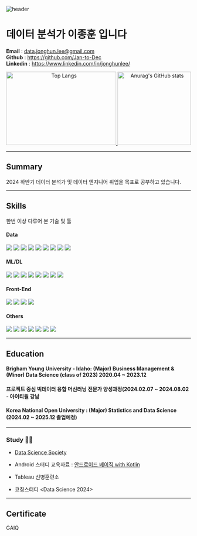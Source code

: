 ![header](https://capsule-render.vercel.app/api?type=rect&color=gradient&height=80&section=header&text=Data%20Analyst%20JongHun%20Lee&fontSize=60)

# 데이터 분석가 이종훈 입니다
**Email** : data.jonghun.lee@gmail.com  <br>
**Github** : https://github.com/Jan-to-Dec <br>
**Linkedin** : https://www.linkedin.com/in/jonghunlee/ <br>

<div align="center">
  <a href="https://github.com/anuraghazra/github-readme-stats">
    <img src="https://github-readme-stats.vercel.app/api/top-langs/?username=Jan-to-Dec&theme=dark&hide_border=true&bg_color=000000&title_color=FFFF00&text_color=A4C4EE" alt="Top Langs" height="200" width="300"/>
  </a>
  <a href="https://github.com/Jan-to-Dec/github-readme-stats">
    <img src="https://github-readme-stats.vercel.app/api?username=Jan-to-Dec&show_icons=true&theme=dark&hide_border=true&bg_color=000000&title_color=FFFF00&text_color=A4C4EE&icon_color=00FFFF" alt="Anurag's GitHub stats" height="200"/>
  </a>
</div>

<!--[![Top Langs](https://github-readme-stats.vercel.app/api/top-langs/?username=Jan-to-Dec)](https://github.com/anuraghazra/github-readme-stats)-->
<!--[![Anurag's GitHub stats](https://github-readme-stats.vercel.app/api?username=Jan-to-Dec)](https://github.com/Jan-to-Dec/github-readme-stats)-->
<!--[![Anurag's GitHub stats](https://github-readme-stats.vercel.app/api?username=Jan-to-Dec)](https://github.com/anuraghazra/github-readme-stats)-->
<!--[![GitHub Streak](https://streak-stats.demolab.com?user=Jan-to-Dec)](https://git.io/streak-stats)-->
---
## Summary
2024 하반기 데이터 분석가 및 데이터 엔지니어 취업을 목표로 공부하고 있습니다.  

---
## Skills 
한번 이상 다루어 본 기술 및 툴

#### Data
<img src="https://img.shields.io/badge/MySQL-4479A1?style=flat-square&logo=MySQL&logoColor=white"/></a>
<img src="https://img.shields.io/badge/SQLite-07405E?style=flat-square&logo=SQLite&logoColor=white"/></a>
<img src="https://img.shields.io/badge/R-276DC3?style=flat-square&logo=R&logoColor=white"/></a>
<img src="https://img.shields.io/badge/Python-3766AB?style=flat-square&logo=Python&logoColor=white"/></a>
<img src="https://img.shields.io/badge/MariaDB-003545?style=flat-square&logo=MariaDB&logoColor=white"/></a>
<img src="https://img.shields.io/badge/MongoDB-4ea94b?style=flat-square&logo=MongoDB&logoColor=white"/></a>
<img src="https://img.shields.io/badge/PostgreSQL-316192?style=flat-square&logo=PostgreSQL&logoColor=white"/></a>
<img src="https://img.shields.io/badge/Oracle-F80000?style=flat-square&logo=Oracle&logoColor=white"/></a>
<img src="https://img.shields.io/badge/Bigquery-4285F4?style=flat-square&logo=Google Cloud&logoColor=white"/></a>

#### ML/DL
<img src="https://img.shields.io/badge/Numpy-013243?style=flat-square&logo=Numpy&logoColor=white"/></a>
<img src="https://img.shields.io/badge/Pandas-150458?style=flat-square&logo=Pandas&logoColor=white"/></a>
<img src="https://img.shields.io/badge/scikit--learn-F7931E?style=flat-square&logo=scikit-learn&logoColor=white"/></a>
<img src="https://img.shields.io/badge/TensorFlow-FF6F00?style=flat-square&logo=TensorFlow&logoColor=white"/></a>
<img src="https://img.shields.io/badge/SciPy-0C55A5?style=flat-square&logo=SciPy&logoColor=white"/></a>
<img src="https://img.shields.io/badge/PyTorch-EE4C2C?style=flat-square&logo=PyTorch&logoColor=white"/></a>
<img src="https://img.shields.io/badge/Matplotlib-ffffff?style=flat-square&logo=Matplotlib&logoColor=black"/></a>
<img src="https://img.shields.io/badge/Keras-D00000?style=flat-square&logo=Keras&logoColor=white"/></a>

#### Front-End
<img src="https://img.shields.io/badge/HTML5-239120?style=flat-square&logo=HTML5&logoColor=white"/></a>
<img src="https://img.shields.io/badge/CSS3-239120?style=flat-square&logo=CSS3&logoColor=white"/></a>
<img src="https://img.shields.io/badge/JavaScript-F7DF1E?style=flat-square&logo=JavaScript&logoColor=black"/></a>
<img src="https://img.shields.io/badge/Node.js-6DA55F?style=flat-square&logo=Node.js&logoColor=white"/></a>

#### Others
<img src="https://img.shields.io/badge/Docker-0db7ed?style=flat-square&logo=Docker&logoColor=white"/></a>
<img src="https://img.shields.io/badge/Power%20BI-F2C811?style=flat-square&logo=Power%20BI&logoColor=black"/></a>
<img src="https://img.shields.io/badge/Tableau-E97627?style=flat-square&logo=Tableau&logoColor=white"/></a>
<img src="https://img.shields.io/badge/Ubuntu-E95420?style=flat-square&logo=Ubuntu&logoColor=white"/></a>
<img src="https://img.shields.io/badge/Google Colab-F9AB00?style=flat-square&logo=Google Colab&logoColor=white"/></a> 
<img src="https://img.shields.io/badge/Notion-000000?style=flat-square&logo=Notion&logoColor=white"/></a>
<img src="https://img.shields.io/badge/Slack-4A154B?style=flat-square&logo=Slack&logoColor=white"/></a> 

---
## Education

#### Brigham Young University - Idaho: (Major) Business Management & (Minor) Data Science (class of 2023)  2020.04 ~ 2023.12 <br>

#### 프로젝트 중심 빅데이터 융합 머신러닝 전문가 양성과정(2024.02.07 ~ 2024.08.02 - 아이티윌 강남

#### Korea National Open University : (Major) Statistics and Data Science (2024.02 ~ 2025.12 졸업예정)

--- 
### Study 🦁🦁
- [Data Science Society](https://byuidss.github.io/Projects.html)
  
- Android 스터디
교육자료 : [안드로이드 베이직 with Kotlin](https://developer.android.com/courses/android-basics-compose/course?hl=ko&authuser=4)

- Tableau 신병훈련소

- 코칭스터디 <Data Science 2024>

---
## Certificate
GAIQ 



  
